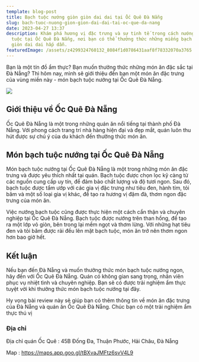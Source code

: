 ```yaml
---
template: blog-post
title: Bạch tuộc nướng giòn giòn dai dai tại Ốc Quê Đà Nẵng
slug: bach-tuoc-nuong-gion-gion-dai-dai-tai-oc-que-da-nang
date: 2023-04-27 13:37
description: Khám phá hương vị đặc trưng và sự tinh tế trong cách nướng bạch
  tuộc tại Ốc Quê Đà Nẵng, nơi bạn có thể thưởng thức những miếng bạch tuộc giòn
  giòn dai dai hấp dẫn.
featuredImage: /assets/z4299324760132_8084f1d0786431aaf8f78332070a3765.jpg
---
```

Bạn là một tín đồ ẩm thực? Bạn muốn thưởng thức những món ăn đặc sắc tại Đà Nẵng? Thì hôm nay, mình sẽ giới thiệu đến bạn một món ăn đặc trưng của vùng miền này - món bạch tuộc nướng tại Ốc Quê Đà Nẵng.

![](/assets/z4299324760132_8084f1d0786431aaf8f78332070a3765.jpg)

## Giới thiệu về Ốc Quê Đà Nẵng

Ốc Quê Đà Nẵng là một trong những quán ăn nổi tiếng tại thành phố Đà Nẵng. Với phong cách trang trí nhà hàng hiện đại và đẹp mắt, quán luôn thu hút được sự chú ý của du khách đến thưởng thức món ăn.

## Món bạch tuộc nướng tại Ốc Quê Đà Nẵng

Món bạch tuộc nướng tại Ốc Quê Đà Nẵng là một trong những món ăn đặc trưng và được yêu thích nhất tại quán. Bạch tuộc được chọn lọc kỹ càng từ các nguồn cung cấp uy tín, để đảm bảo chất lượng và độ tươi ngon. Sau đó, bạch tuộc được tẩm ướp với các gia vị đặc trưng như tiêu đen, hành tím, tỏi băm và một số loại gia vị khác, để tạo ra hương vị đậm đà, thơm ngon đặc trưng của món ăn.

Việc nướng bạch tuộc cũng được thực hiện một cách cẩn thận và chuyên nghiệp tại Ốc Quê Đà Nẵng. Bạch tuộc được nướng trên than hồng, để tạo ra một lớp vỏ giòn, bên trong lại mềm ngọt và thơm lừng. Với những hạt tiêu đen và tỏi băm được rải đều lên mặt bạch tuộc, món ăn trở nên thơm ngon hơn bao giờ hết.

## Kết luận

Nếu bạn đến Đà Nẵng và muốn thưởng thức món bạch tuộc nướng ngon, hãy đến với Ốc Quê Đà Nẵng. Quán có không gian sang trọng, nhân viên phục vụ nhiệt tình và chuyên nghiệp. Bạn sẽ có được trải nghiệm ẩm thực tuyệt vời khi thưởng thức món bạch tuộc nướng tại đây.

Hy vọng bài review này sẽ giúp bạn có thêm thông tin về món ăn đặc trưng của Đà Nẵng và quán ăn Ốc Quê Đà Nẵng. Chúc bạn có một trải nghiệm ẩm thực thú vị

### Địa chỉ

Địa chỉ quán Ốc Quê : 45B Đống Đa, Thuận Phước, Hải Châu, Đà Nẵng

M﻿ap : <https://maps.app.goo.gl/tBXvaJMFtz6svV4L9>